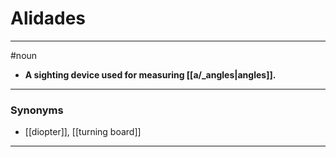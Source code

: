 # Alidades
---
#noun
- **A sighting device used for measuring [[a/_angles|angles]].**
---
### Synonyms
- [[diopter]], [[turning board]]
---
